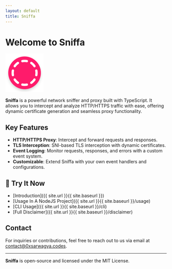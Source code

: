 ```yaml
---
layout: default
title: Sniffa
---
```


# Welcome to Sniffa

![Sniffa Logo](./assets/icon.png)

**Sniffa** is a powerful network sniffer and proxy built with TypeScript. It allows you to intercept and analyze HTTP/HTTPS traffic with ease, offering dynamic certificate generation and seamless proxy functionality.

## Key Features

- **HTTP/HTTPS Proxy**: Intercept and forward requests and responses.
- **TLS Interception**: SNI-based TLS interception with dynamic certificates.
- **Event Logging**: Monitor requests, responses, and errors with a custom event system.
- **Customizable**: Extend Sniffa with your own event handlers and configurations.

## 🚀 Try It Now

- [Introduction]({{ site.url }}{{ site.baseurl }})
- [Usage In A NodeJS Project]({{ site.url }}{{ site.baseurl }}/usage)
- [CLI Usage]({{ site.url }}{{ site.baseurl }}/cli)
- [Full Disclaimer]({{ site.url }}{{ site.baseurl }}/disclaimer)

## Contact

For inquiries or contributions, feel free to reach out to us via email at [contact@0xsarwagya.codes](mailto:contact@0xsarwagya.codes).

---

**Sniffa** is open-source and licensed under the MIT License.
